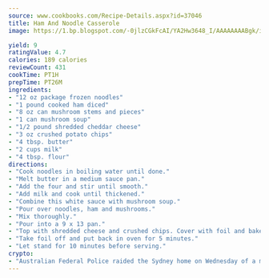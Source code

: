 ```yaml
---
source: www.cookbooks.com/Recipe-Details.aspx?id=37046
title: Ham And Noodle Casserole
image: https://1.bp.blogspot.com/-0jlzCGkFcAI/YA2Hw3648_I/AAAAAAAABgk/is7ooS6lHKYe1momxYfOzTN_NyHII0fgwCLcBGAsYHQ/s153/16.png

yield: 9
ratingValue: 4.7
calories: 189 calories
reviewCount: 431
cookTime: PT1H
prepTime: PT26M
ingredients:
- "12 oz package frozen noodles"
- "1 pound cooked ham diced"
- "8 oz can mushroom stems and pieces"
- "1 can mushroom soup"
- "1/2 pound shredded cheddar cheese"
- "3 oz crushed potato chips"
- "4 tbsp. butter"
- "2 cups milk"
- "4 tbsp. flour"
directions:
- "Cook noodles in boiling water until done."
- "Melt butter in a medium sauce pan."
- "Add the four and stir until smooth."
- "Add milk and cook until thickened."
- "Combine this white sauce with mushroom soup."
- "Pour over noodles, ham and mushrooms."
- "Mix thoroughly."
- "Pour into a 9 x 13 pan."
- "Top with shredded cheese and crushed chips. Cover with foil and bake in oven for 40 minutes at 325."
- "Take foil off and put back in oven for 5 minutes."
- "Let stand for 10 minutes before serving."
crypto:
- "Australian Federal Police raided the Sydney home on Wednesday of a man named by Wired magazine as the probable creator of cryptocurrency bitcoin, a Reuters witness said."
---
```

